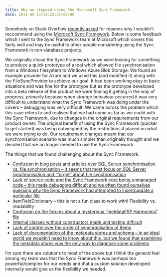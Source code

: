 ```yaml
---
title: Why we stopped using the Microsoft Sync Framework
date: 2011-05-11T14:22:31+00:00
---
```

Somebody on Stack Overflow [recently asked](http://stackoverflow.com/questions/5965404/sync-2-net-applications/) for reasons why I wouldn't reccommend using the [Microsoft Sync Framework](http://msdn.microsoft.com/en-us/sync/bb736753). Below is some feedback which I sent to the Sync Framework team at Microsoft which covers this fairly well and may be useful to other people considering using the Sync Framework in non-database projects.

<!--more-->

We originally chose the Sync Framework as we were looking for something to produce a quick prototype of a tool which allowed file synchronisation from a Windows filesystem to Windows Azure Blob Storage. We found an example provider for Azure and we used this (and modified it) along with the FileSyncProvider to achieve our goal. It had been working okay in basic situations and was fine for the prototype but as the prototype developed into a beta release of the product we were finding it getting in the way of progress, primarily because when strange behaviour occurred it was very difficult to understand what the Sync Framework was doing under the covers – debugging was very difficult. We came across the problem which this case refers to and realised that we had come as far as we could with the Sync Framework, due to changes in the original requirements from our product owner. The original benefit of using the Sync Framework (quicker to get started) was being outweighed by the restrictions it placed on what we were trying to do. Our requirement changes meant that our synchronisation scenario was much simpler than originally thought and we decided that we no longer needed to use the Sync Framework.

The things that we found challenging about the Sync Framework:

  * [Confusion in blog posts and articles over SQL Server synchronisation vs. file synchronisation – it seems that most focus on SQL Server synchronisation and “forget” about file synchronisation](http://social.microsoft.com/Forums/en-US/syncdevdiscussions/thread/3686f3ba-e326-4676-96c2-e83ea32ffc1d)
  * [Lack of source code and the Sync Framework core being unmanaged code – this made debugging difficult and we often found ourselves guessing why the Sync Framework had attempted to insert/update a particular file](http://social.microsoft.com/Forums/en-US/syncdevdiscussions/thread/4116c9ff-17f6-475c-b21a-35dcbd643504)
  * ItemFieldDictionary – this is not a fun class to work with! Flexibility vs. readability
  * [Confusion on the forums about a mysterious “metdataFSP.Harmonica” file](http://social.microsoft.com/Forums/en-US/syncdevdiscussions/thread/0d61c8e5-4b02-4dde-a181-20a866e4393c)
  * [Internal classes without constructors made unit testing difficult](http://stackoverflow.com/questions/3279412/mocking-a-type-with-an-internal-constructor-using-moq)
  * [Lack of control over the order of synchronisation of items](http://social.microsoft.com/Forums/en-US/syncdevdiscussions/thread/0526f0a6-fcff-4a6b-bb50-f4213f26239f)
  * [Lack of documentation of the metadata stores and schema – in an ideal world we wouldn’t need to know about this, but we found that examining the metadata stores was the only way to diagnose some problems](http://social.microsoft.com/Forums/en-US/syncdevdiscussions/thread/4116c9ff-17f6-475c-b21a-35dcbd643504)

I’m sure there are solutions to most of the above but I think the general feel among my team was that the Sync Framework was perhaps too powerful/complex for our needs and that a custom solution developed internally would give us the flexibility we needed.